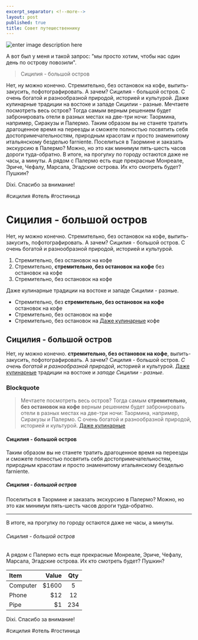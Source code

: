 ```yaml
---
excerpt_separator: <!--more-->
layout: post
published: true
title: Совет путешественнику
---
```

![enter image description here](https://lh3.googleusercontent.com/-zJ-Dt-U0K2o/VlcA0ZLtkMI/AAAAAAAAD1Y/xOu2akmmpsg/s0/IMGP7987.jpg "sicilia.jpg")

А вот был у меня и такой запрос: "мы просто хотим, чтобы нас один день по острову повозили". 
<!--more-->

> Сицилия - большой остров

Нет, ну можно конечно. Стремительно, без остановок на кофе, выпить-закусить, пофотографировать. А зачем?
Сицилия - большой остров. С очень богатой и разнообразной природой, историей и культурой. Даже кулинарные традиции на востоке и западе Сицилии - разные.
Мечтаете посмотреть весь остров? Тогда самым верным решением будет забронировать отели в разных местах на две-три ночи: Таормина, например, Сиракузы и Палермо. 
Таким образом вы не станете тратить драгоценное время на переезды и сможете полностью посвятить себя достопримечательностям, природным красотам и просто знаменитому итальянскому безделью farniente.
Поселиться в Таормине и заказать экскурсию в Палермо? Можно, но это как минимум пять-шесть часов дороги туда-обратно. В итоге, на прогулку по городу остаются даже не часы, а минуты. А рядом с Палермо есть еще прекрасные Монреале, Эриче, Чефалу, Марсала, Эгадские острова. Их кто смотреть будет? Пушкин?

Dixi. Спасибо за внимание!

 #сицилия #отель #гостиница

<h1>Сицилия - большой остров</h1>

Нет, ну можно конечно. Стремительно, без остановок на кофе, выпить-закусить, пофотографировать. А зачем?
Сицилия - большой остров. С очень богатой и разнообразной природой, историей и культурой.

<ol>
  <li>Стремительно, без остановок на кофе</li>
  <li>Стремительно, <strong>стремительно, без остановок на кофе</strong> без остановок на кофе</li>
  <li>Стремительно, без остановок на кофе</li>
</ol>

Даже кулинарные традиции на востоке и западе Сицилии - разные.

<ul>
  <li>Стремительно, без <strong>стремительно, без остановок на кофе</strong> остановок на кофе</li>
  <li>Стремительно, без остановок на кофе</li>
  <li>Стремительно, без остановок на <a href="#">Даже кулинарные</a> кофе</li>
</ul>

<h2>Сицилия - большой остров</h2>

Нет, ну можно конечно. <strong>стремительно, без остановок на кофе</strong>, выпить-закусить, пофотографировать. А зачем?
Сицилия - большой остров. <i>С очень богатой и разнообразной природой</i>, историей и культурой. <a href="#">Даже кулинарные</a> традиции на востоке и <em>западе Сицилии - разные</em>.

<h3>Blockquote</h3>

<blockquote>
<p>
Мечтаете посмотреть весь остров? Тогда самым <strong>стремительно, без остановок на кофе</strong> верным решением будет забронировать отели в разных местах на две-три ночи: Таормина, например, Сиракузы и Палермо. С очень богатой и разнообразной природой, историей и культурой. <a href="#">Даже кулинарные</a>
</p>
</blockquote>

<h4>Сицилия - большой остров</h4>

Таким образом вы не станете тратить драгоценное время на переезды и сможете полностью посвятить себя достопримечательностям, природным красотам и просто знаменитому итальянскому безделью farniente.

<h5>Сицилия - большой остров</h5>

Поселиться в Таормине и заказать экскурсию в Палермо? Можно, но это как минимум пять-шесть часов дороги туда-обратно.

<hr>

В итоге, на прогулку по городу остаются даже не часы, а минуты.

<h6>Сицилия - большой остров</h6>

 А рядом с Палермо есть еще прекрасные Монреале, Эриче, Чефалу, Марсала, Эгадские острова. Их кто смотреть будет? Пушкин?


<table>
<thead>
<tr>
  <th align="left">Item</th>
  <th align="right">Value</th>
  <th align="center">Qty</th>
</tr>
</thead>
<tbody><tr>
  <td align="left">Computer</td>
  <td align="right">$1600</td>
  <td align="center">5</td>
</tr>
<tr>
  <td align="left">Phone</td>
  <td align="right">$12</td>
  <td align="center">12</td>
</tr>
<tr>
  <td align="left">Pipe</td>
  <td align="right">$1</td>
  <td align="center">234</td>
</tr>
</tbody></table>

Dixi. Спасибо за внимание!

 #сицилия #отель #гостиница
